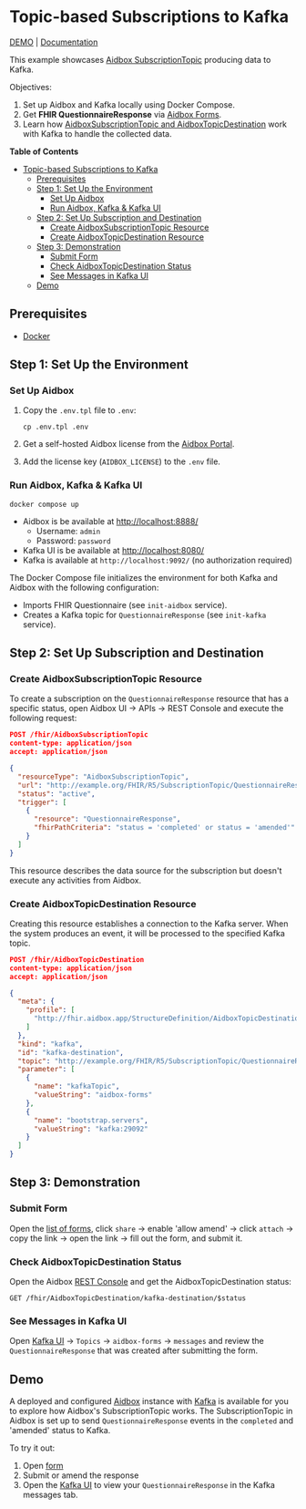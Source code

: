 # Topic-based Subscriptions to Kafka
[DEMO](https://github.com/Aidbox/app-examples/blob/main/aidbox-subscriptions-to-kafka/README.md#demo) | [Documentation](https://docs.aidbox.app/modules-1/topic-based-subscriptions/wip-dynamic-subscriptiontopic-with-destinations?utm_source=app-examples&utm_medium=readme)

This example showcases [Aidbox SubscriptionTopic](https://docs.aidbox.app/modules-1/topic-based-subscriptions/wip-dynamic-subscriptiontopic-with-destinations) producing data to  Kafka.

Objectives:

1. Set up Aidbox and Kafka locally using Docker Compose.
2. Get **FHIR QuestionnaireResponse** via [Aidbox Forms](https://docs.aidbox.app/modules-1/aidbox-forms).
3. Learn how [AidboxSubscriptionTopic and AidboxTopicDestination](https://docs.aidbox.app/modules-1/topic-based-subscriptions/wip-dynamic-subscriptiontopic-with-destinations) work with Kafka to handle the collected data.

<!-- markdown-toc start - Don't edit this section. Run M-x markdown-toc-refresh-toc -->
**Table of Contents**

- [Topic-based Subscriptions to Kafka](#topic-based-subscriptions-to-kafka)
    - [Prerequisites](#prerequisites)
    - [Step 1: Set Up the Environment](#step-1-set-up-the-environment)
        - [Set Up Aidbox](#set-up-aidbox)
        - [Run Aidbox, Kafka & Kafka UI](#run-aidbox-kafka--kafka-ui)
    - [Step 2: Set Up Subscription and Destination](#step-2-set-up-subscription-and-destination)
        - [Create AidboxSubscriptionTopic Resource](#create-aidboxsubscriptiontopic-resource)
        - [Create AidboxTopicDestination Resource](#create-aidboxtopicdestination-resource)
    - [Step 3: Demonstration](#step-3-demonstration)
        - [Submit Form](#submit-form)
        - [Check AidboxTopicDestination Status](#check-aidboxtopicdestination-status)
        - [See Messages in Kafka UI](#see-messages-in-kafka-ui)
    - [Demo](#demo)

<!-- markdown-toc end -->

## Prerequisites

- [Docker](https://www.docker.com/)

## Step 1: Set Up the Environment

### Set Up Aidbox

1. Copy the `.env.tpl` file to `.env`:

    ```shell
    cp .env.tpl .env
    ```

2. Get a self-hosted Aidbox license from the [Aidbox Portal](https://aidbox.app/).

3. Add the license key (`AIDBOX_LICENSE`) to the `.env` file.

### Run Aidbox, Kafka & Kafka UI

```shell
docker compose up
```

- Aidbox is be available at <http://localhost:8888/>
  - Username: `admin`
  - Password: `password`
- Kafka UI is be available at <http://localhost:8080/>
- Kafka is available at `http://localhost:9092/` (no authorization required)

The Docker Compose file initializes the environment for both Kafka and Aidbox with the following configuration:

- Imports FHIR Questionnaire (see `init-aidbox` service).
- Creates a Kafka topic for `QuestionnaireResponse` (see `init-kafka` service).

## Step 2: Set Up Subscription and Destination

### Create AidboxSubscriptionTopic Resource

To create a subscription on the `QuestionnaireResponse` resource that has a specific status, open Aidbox UI -> APIs -> REST Console and execute the following request:

```json
POST /fhir/AidboxSubscriptionTopic
content-type: application/json
accept: application/json

{
  "resourceType": "AidboxSubscriptionTopic",
  "url": "http://example.org/FHIR/R5/SubscriptionTopic/QuestionnaireResponse-topic",
  "status": "active",
  "trigger": [
    {
      "resource": "QuestionnaireResponse",
      "fhirPathCriteria": "status = 'completed' or status = 'amended'"
    }
  ]
}
```
This resource describes the data source for the subscription but doesn't execute any activities from Aidbox.

### Create AidboxTopicDestination Resource

Creating this resource establishes a connection to the Kafka server. When the system produces an event, it will be processed to the specified Kafka topic.

```json
POST /fhir/AidboxTopicDestination
content-type: application/json
accept: application/json

{
  "meta": {
    "profile": [
      "http://fhir.aidbox.app/StructureDefinition/AidboxTopicDestinationKafka"
    ]
  },
  "kind": "kafka",
  "id": "kafka-destination",
  "topic": "http://example.org/FHIR/R5/SubscriptionTopic/QuestionnaireResponse-topic",
  "parameter": [
    {
      "name": "kafkaTopic",
      "valueString": "aidbox-forms"
    },
    {
      "name": "bootstrap.servers",
      "valueString": "kafka:29092"
    }
  ]
}
```

## Step 3: Demonstration

### Submit Form

Open the [list of forms](http://localhost:8888/ui/sdc#/), click `share` -> enable 'allow amend' -> click `attach` -> copy the link -> open the link -> fill out the form, and submit it.

### Check AidboxTopicDestination Status

Open the Aidbox [REST Console](http://localhost:8888/ui/console#/rest) and get the AidboxTopicDestination status:

```
GET /fhir/AidboxTopicDestination/kafka-destination/$status
```

### See Messages in Kafka UI

Open [Kafka UI](http://localhost:8080/) -> `Topics` -> `aidbox-forms` -> `messages` and review the `QuestionnaireResponse` that was created after submitting the form.

## Demo

A deployed and configured [Aidbox](https://subscriptions.hz.aidbox.dev/) instance with [Kafka](https://kafka-ui-subscriptions.hz.aidbox.dev/) is available for you to explore how Aidbox's SubscriptionTopic works. The SubscriptionTopic in Aidbox is set up to send `QuestionnaireResponse` events in the `completed` and 'amended' status to Kafka.

To try it out:

1. Open [form](https://bit.ly/aidbox-subscriptions-form)
2. Submit or amend the response
7. Open the [Kafka UI](https://bit.ly/subscriptions-demo-kafka-ui) to view your `QuestionnaireResponse` in the Kafka messages tab.
